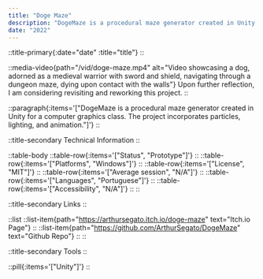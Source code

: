 ```yaml
---
title: "Doge Maze"
description: "DogeMaze is a procedural maze generator created in Unity for a computer graphics class. The project incorporates particles, lighting, and animation."
date: "2022"
---
```


::title-primary{:date="date" :title="title"}
::

::media-video{path="/vid/doge-maze.mp4" alt="Video showcasing a dog, adorned as a medieval warrior with sword and shield, navigating through a dungeon maze, dying upon contact with the walls"}
Upon further reflection, I am considering revisiting and reworking this project.
::

::paragraph{:items='["DogeMaze is a procedural maze generator created in Unity for a computer graphics class. The project incorporates particles, lighting, and animation."]'}
::

::title-secondary
Technical Information
::

::table-body
    ::table-row{:items='["Status", "Prototype"]'}
    ::
    ::table-row{:items='["Platforms", "Windows"]'}
    ::
    ::table-row{:items='["License", "MIT"]'}
    ::
    ::table-row{:items='["Average session", "N/A"]'}
    ::
    ::table-row{:items='["Languages", "Portuguese"]'}
    ::
    ::table-row{:items='["Accessibility", "N/A"]'}
    ::
::

::title-secondary
Links
::

::list
    ::list-item{path="https://arthursegato.itch.io/doge-maze" text="Itch.io Page"}
    ::
    ::list-item{path="https://github.com/ArthurSegato/DogeMaze" text="Github Repo"}
    ::
::

::title-secondary
Tools
::

::pill{:items='["Unity"]'}
::